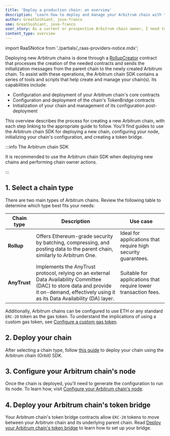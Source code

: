 ```yaml
---
title: 'Deploy a production chain: an overview'
description: 'Learn how to deploy and manage your Arbitrum chain with the Arbitrum chain SDK.'
author: GreatSoshiant, jose-franco
sme: GreatSoshiant, jose-franco
user_story: As a current or prospective Arbitrum chain owner, I need to onboard into the Arbitrum chain SDK by understanding the available onboarding paths, and how to select the path that meets my needs.
content_type: overview
---
```


import RaaSNotice from './partials/_raas-providers-notice.mdx';

<RaaSNotice />

Deploying new Arbitrum chains is done through a [RollupCreator](/launch-arbitrum-chain/03-deploy-an-arbitrum-chain/07-canonical-factory-contracts.mdx) contract that processes the creation of the needed contracts and sends the initialization messages from the parent chain to the newly created Arbitrum chain. To assist with these operations, the Arbitrum chain SDK contains a series of tools and scripts that help create and manage your chain(s). Its capabilities include:

- Configuration and deployment of your Arbitrum chain's core contracts
- Configuration and deployment of the chain's TokenBridge contracts
- Initialization of your chain and management of its configuration post-deployment

This overview describes the process for creating a new Arbitrum chain, with each step linking to the appropriate guide to follow. You'll find guides to use the Arbitrum chain SDK for deploying a new chain, configuring your node, initializing your chain's configuration, and creating a token bridge.

:::info The Arbitrum chain SDK

It is recommended to use the Arbitrum chain SDK when deploying new chains and performing chain owner actions.

:::

## 1. Select a chain type

There are two main types of Arbitrum chains. Review the following table to determine which type best fits your needs:

| Chain type   | Description                                                                                                                                                                                                                                                                                                       | Use case                                                       |
| ------------ | ----------------------------------------------------------------------------------------------------------------------------------------------------------------------------------------------------------------------------------------------------------------------------------------------------------------- | -------------------------------------------------------------- |
| **Rollup**   | Offers Ethereum-grade security by batching, compressing, and posting data to the parent chain, similarly to <a data-quicklook-from='arbitrum-one'>Arbitrum One</a>.                                                                                                                                               | Ideal for applications that require high security guarantees.  |
| **AnyTrust** | Implements the <a data-quicklook-from='arbitrum-anytrust-protocol'>AnyTrust protocol</a>, relying on an external <a data-quicklook-from='data-availability-committee-dac'>Data Availability Committee (DAC)</a> to store data and provide it on-demand, effectively using it as its Data Availability (DA) layer. | Suitable for applications that require lower transaction fees. |

Additionally, Arbitrum chains can be configured to use ETH or any standard `ERC-20` token as the gas token. To understand the implications of using a custom gas token, see [Configure a custom gas token](/launch-arbitrum-chain/02-configure-your-chain/common-configurations/02-use-a-custom-gas-token-rollup.mdx).

## 2. Deploy your chain

After selecting a chain type, follow [this guide](/launch-arbitrum-chain/03-deploy-an-arbitrum-chain/02-deploying-an-arbitrum-chain.md) to deploy your chain using the Arbitrum chain (Orbit) SDK.

## 3. Configure your Arbitrum chain's node

Once the chain is deployed, you'll need to generate the configuration to run its node. To learn how, visit [Configure your Arbitrum chain's node](/launch-arbitrum-chain/how-tos/arbitrum-chain-sdk-preparing-node-config.md).

## 4. Deploy your Arbitrum chain's token bridge

Your Arbitrum chain's token bridge contracts allow `ERC-20` tokens to move between your Arbitrum chain and its underlying parent chain. Read [Deploy your Arbitrum chain's token bridge](/launch-arbitrum-chain/03-deploy-an-arbitrum-chain/05-deploying-token-bridge.md) to learn how to set up your bridge.
